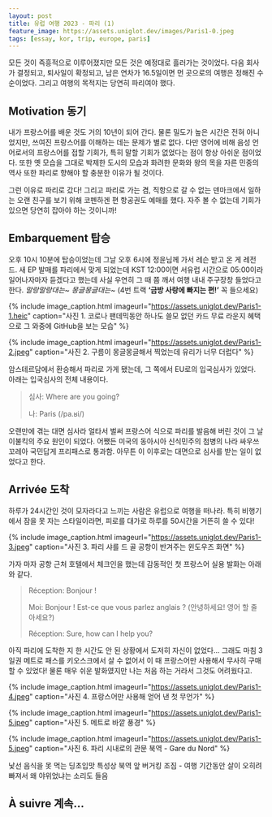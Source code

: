 ```yaml
---
layout: post
title: 유럽 여행 2023 - 파리 (1)
feature_image: https://assets.uniglot.dev/images/Paris1-0.jpeg
tags: [essay, kor, trip, europe, paris]
---
```


모든 것이 즉흥적으로 이루어졌지만 모든 것은 예정대로 흘러가는 것이었다. 다음 회사가 결정되고, 퇴사일이 확정되고, 남은 연차가 16.5일이면 먼 곳으로의 여행은 정해진 수순이었다. 그리고 여행의 목적지는 당연히 파리여야 했다.

<!--more-->

## Motivation 동기

내가 프랑스어를 배운 것도 거의 10년이 되어 간다. 물론 밀도가 높은 시간은 전혀 아니었지만, 쓰여진 프랑스어를 이해하는 데는 문제가 별로 없다. 다만 영어에 비해 음성 언어로서의 프랑스어를 접할 기회가, 특히 말할 기회가 없었다는 점이 항상 아쉬운 점이었다. 또한 옛 모습을 그대로 박제한 도시의 모습과 화려한 문화와 왕의 목을 자른 민중의 역사 또한 파리로 향해야 할 충분한 이유가 될 것이다.

그런 이유로 파리로 갔다! 그리고 파리로 가는 겸, 직항으로 갈 수 없는 덴마크에서 일하는 오랜 친구를 보기 위해 코펜하겐 편 항공권도 예매를 했다. 자주 볼 수 없는데 기회가 있으면 당연히 잡아야 하는 것이니까!

## Embarquement 탑승

오후 10시 10분에 탑승이었는데 그날 오후 6시에 정윤님께 가서 레슨 받고 온 게 레전드. 새 EP 발매를 파리에서 맞게 되었는데 KST 12:00이면 서유럽 시간으로 05:00이라 일어나자마자 듣겠다고 했는데 사실 우연히 그 때 쯤 깨서 여행 내내 주구장창 들었다고 한다. *말랑말랑대는~ 몽글몽글대는~* (4번 트랙 **‘금방 사랑에 빠지는 편!’** 꼭 들으세요)


{% include image_caption.html imageurl="https://assets.uniglot.dev/Paris1-1.heic" caption="사진 1. 코로나 팬데믹동안 하나도 쓸모 없던 카드 무료 라운지 혜택으로 그 와중에 GitHub을 보는 모습" %}

{% include image_caption.html imageurl="https://assets.uniglot.dev/Paris1-2.jpeg" caption="사진 2. 구름이 몽글몽글해서 찍었는데 유리가 너무 더럽다" %}

암스테르담에서 환승해서 파리로 가게 됐는데, 그 쪽에서 EU로의 입국심사가 있었다. 아래는 입국심사의 전체 내용이다.

> 심사: Where are you going?
>
> 나: Paris (/pa.ʁi/)

오랜만에 겪는 대면 심사라 얼타서 벌써 프랑스어 식으로 파리를 발음해 버린 것이 그 날 이불킥의 주요 원인이 되었다. 어쨌든 미국의 동아시아 신식민주의 첨병의 나라 싸우쓰 꼬레아 국민답게 프리패스로 통과함. 아무튼 이 이후로는 대면으로 심사를 받는 일이 없었다고 한다.

## Arrivée 도착

하루가 24시간인 것이 모자라다고 느끼는 사람은 유럽으로 여행을 떠나라. 특히 비행기에서 잠을 못 자는 스타일이라면, 피로를 대가로 하루를 50시간을 거뜬히 쓸 수 있다!

{% include image_caption.html imageurl="https://assets.uniglot.dev/Paris1-3.jpeg" caption="사진 3. 파리 샤를 드 골 공항이 반겨주는 윈도우즈 화면" %}

가자 마자 공항 근처 호텔에서 체크인을 했는데 감동적인 첫 프랑스어 실용 발화는 아래와 같다.

> Réception: Bonjour !
>
> Moi: Bonjour ! Est-ce que vous parlez anglais ? (안녕하세요! 영어 할 줄 아세요?)
>
> Réception: Sure, how can I help you?

아직 파리에 도착한 지 한 시간도 안 된 상황에서 도저히 자신이 없었다… 그래도 마침 3일권 메트로 패스를 키오스크에서 살 수 없어서 이 때 프랑스어만 사용해서 무사히 구매할 수 있었다! 물론 매우 쉬운 발화였지만 나는 처음 하는 거라서 그것도 어려웠다고.

{% include image_caption.html imageurl="https://assets.uniglot.dev/Paris1-4.jpeg" caption="사진 4. 프랑스어만 사용해 얻어 낸 첫 무언가" %}

{% include image_caption.html imageurl="https://assets.uniglot.dev/Paris1-5.jpeg" caption="사진 5. 메트로 바깥 풍경" %}

{% include image_caption.html imageurl="https://assets.uniglot.dev/Paris1-5.jpeg" caption="사진 6. 파리 시내로의 관문 북역 - Gare du Nord" %}

낯선 음식을 못 먹는 딩초입맛 특성상 북역 앞 버거킹 조짐 - 여행 기간동안 살이 오히려 빠져서 왜 야위었냐는 소리도 들음


## À suivre 계속…
